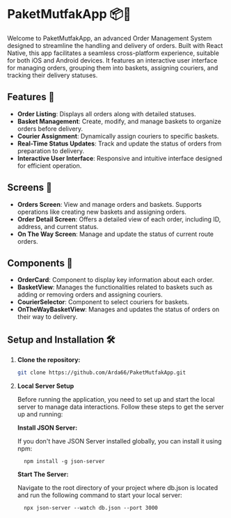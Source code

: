# PaketMutfakApp 📦🚚

Welcome to PaketMutfakApp, an advanced Order Management System designed to streamline the handling and delivery of orders. Built with React Native, this app facilitates a seamless cross-platform experience, suitable for both iOS and Android devices. It features an interactive user interface for managing orders, grouping them into baskets, assigning couriers, and tracking their delivery statuses.

## Features 🌟

- **Order Listing**: Displays all orders along with detailed statuses.
- **Basket Management**: Create, modify, and manage baskets to organize orders before delivery.
- **Courier Assignment**: Dynamically assign couriers to specific baskets.
- **Real-Time Status Updates**: Track and update the status of orders from preparation to delivery.
- **Interactive User Interface**: Responsive and intuitive interface designed for efficient operation.

## Screens 📱

- **Orders Screen**: View and manage orders and baskets. Supports operations like creating new baskets and assigning orders.
- **Order Detail Screen**: Offers a detailed view of each order, including ID, address, and current status.
- **On The Way Screen**: Manage and update the status of current route orders.

## Components 🧩

- **OrderCard**: Component to display key information about each order.
- **BasketView**: Manages the functionalities related to baskets such as adding or removing orders and assigning couriers.
- **CourierSelector**: Component to select couriers for baskets.
- **OnTheWayBasketView**: Manages and updates the status of orders on their way to delivery.

## Setup and Installation 🛠️

1. **Clone the repository:**

   ```bash
   git clone https://github.com/Arda66/PaketMutfakApp.git

2. **Local Server Setup**

    Before running the application, you need to set up and start the local server to manage data interactions. Follow these steps to get the server up and running:

    **Install JSON Server:**

      If you don't have JSON Server installed globally, you can install it using npm:

      
         npm install -g json-server


    **Start The Server:**

      Navigate to the root directory of your project where db.json is located and run the following command to start your local server:

      
         npx json-server --watch db.json --port 3000


